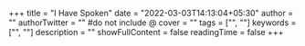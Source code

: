 +++
title = "I Have Spoken"
date = "2022-03-03T14:13:04+05:30"
author = ""
authorTwitter = "" #do not include @
cover = ""
tags = ["", ""]
keywords = ["", ""]
description = ""
showFullContent = false
readingTime = false
+++
